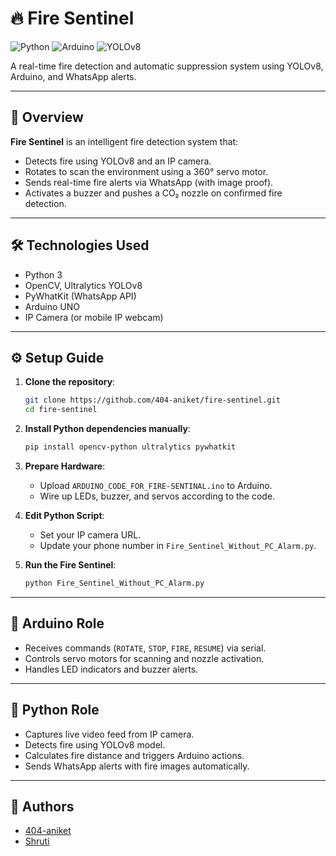 # 🔥 Fire Sentinel

![Python](https://img.shields.io/badge/Python-3.8+-blue?logo=python)
![Arduino](https://img.shields.io/badge/Arduino-UNO-green?logo=arduino)
![YOLOv8](https://img.shields.io/badge/YOLO-v8-red?logo=ultralytics)

A real-time fire detection and automatic suppression system using YOLOv8, Arduino, and WhatsApp alerts.

---

## 📸 Overview

**Fire Sentinel** is an intelligent fire detection system that:
- Detects fire using YOLOv8 and an IP camera.
- Rotates to scan the environment using a 360° servo motor.
- Sends real-time fire alerts via WhatsApp (with image proof).
- Activates a buzzer and pushes a CO₂ nozzle on confirmed fire detection.

---

## 🛠️ Technologies Used

- Python 3
- OpenCV, Ultralytics YOLOv8
- PyWhatKit (WhatsApp API)
- Arduino UNO
- IP Camera (or mobile IP webcam)

---

## ⚙️ Setup Guide

1. **Clone the repository**:
    ```bash
    git clone https://github.com/404-aniket/fire-sentinel.git
    cd fire-sentinel
    ```

2. **Install Python dependencies manually**:
    ```bash
    pip install opencv-python ultralytics pywhatkit
    ```
3. **Prepare Hardware**:
    - Upload `ARDUINO_CODE_FOR_FIRE-SENTINAL.ino` to Arduino.
    - Wire up LEDs, buzzer, and servos according to the code.

4. **Edit Python Script**:
    - Set your IP camera URL.
    - Update your phone number in `Fire_Sentinel_Without_PC_Alarm.py`.

5. **Run the Fire Sentinel**:
    ```bash
    python Fire_Sentinel_Without_PC_Alarm.py
    ```

---

## 🤖 Arduino Role

- Receives commands (`ROTATE`, `STOP`, `FIRE`, `RESUME`) via serial.
- Controls servo motors for scanning and nozzle activation.
- Handles LED indicators and buzzer alerts.

---

## 🧠 Python Role

- Captures live video feed from IP camera.
- Detects fire using YOLOv8 model.
- Calculates fire distance and triggers Arduino actions.
- Sends WhatsApp alerts with fire images automatically.

---

## 🤝 Authors 

- [404-aniket](https://github.com/404-aniket)
- [Shruti](https://github.com/username) <!-- Replace "username" with Shruti's GitHub username -->

